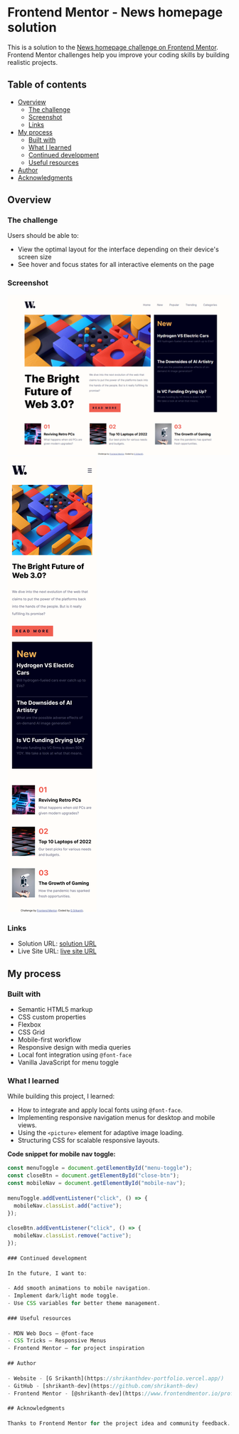 # Frontend Mentor - News homepage solution

This is a solution to the [News homepage challenge on Frontend Mentor](https://www.frontendmentor.io/challenges/news-homepage-H6SWTa1MFl). Frontend Mentor challenges help you improve your coding skills by building realistic projects. 

## Table of contents

- [Overview](#overview)
  - [The challenge](#the-challenge)
  - [Screenshot](#screenshot)
  - [Links](#links)
- [My process](#my-process)
  - [Built with](#built-with)
  - [What I learned](#what-i-learned)
  - [Continued development](#continued-development)
  - [Useful resources](#useful-resources)
- [Author](#author)
- [Acknowledgments](#acknowledgments)


## Overview

### The challenge

Users should be able to:

- View the optimal layout for the interface depending on their device's screen size
- See hover and focus states for all interactive elements on the page

### Screenshot

![](./assets/screenshots/news-homepage-main_desktop_image.png)
![](./assets/screenshots/news-homepage-main_mobile_image.png)

### Links

- Solution URL: [ solution URL ](https://github.com/shrikanth-dev/news-homepage-main)
- Live Site URL: [ live site URL ]()

## My process

### Built with

- Semantic HTML5 markup
- CSS custom properties
- Flexbox
- CSS Grid
- Mobile-first workflow
- Responsive design with media queries
- Local font integration using `@font-face`
- Vanilla JavaScript for menu toggle


### What I learned

While building this project, I learned:
- How to integrate and apply local fonts using `@font-face`.
- Implementing responsive navigation menus for desktop and mobile views.
- Using the `<picture>` element for adaptive image loading.
- Structuring CSS for scalable responsive layouts.

**Code snippet for mobile nav toggle:**
```javascript
const menuToggle = document.getElementById("menu-toggle");
const closeBtn = document.getElementById("close-btn");
const mobileNav = document.getElementById("mobile-nav");

menuToggle.addEventListener("click", () => {
  mobileNav.classList.add("active");
});

closeBtn.addEventListener("click", () => {
  mobileNav.classList.remove("active");
});

### Continued development

In the future, I want to:

- Add smooth animations to mobile navigation.
- Implement dark/light mode toggle.
- Use CSS variables for better theme management.

### Useful resources

- MDN Web Docs – @font-face
- CSS Tricks – Responsive Menus
- Frontend Mentor – for project inspiration

## Author

- Website - [G Srikanth](https://shrikanthdev-portfolio.vercel.app/)
- GitHub - [shrikanth-dev](https://github.com/shrikanth-dev)
- Frontend Mentor - [@shrikanth-dev](https://www.frontendmentor.io/profile/shrikanth-dev)

## Acknowledgments

Thanks to Frontend Mentor for the project idea and community feedback.
